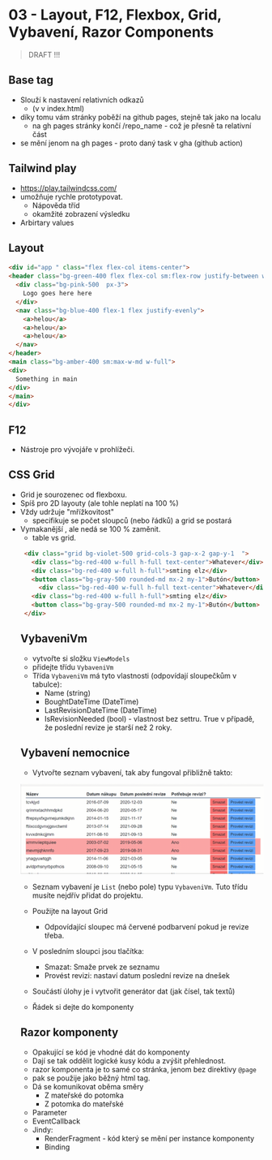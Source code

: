 # 03 - Layout, F12, Flexbox, Grid, Vybavení, Razor Components

> DRAFT !!!
## Base tag

- Slouží k nastavení relativních odkazů
  - (v <head> v index.html)
- díky tomu vám stránky poběží na github pages, stejně tak jako na localu
  - na gh pages stránky končí /repo_name - což je přesně ta relativní část
- <base href="repo_name"> se mění jenom na gh pages 
  - proto daný task v gha (github action)

## Tailwind play

- https://play.tailwindcss.com/
- umožňuje rychle prototypovat.
  - Nápověda tříd
  - okamžité zobrazení výsledku
- Arbirtary values

## Layout

```html
<div id="app " class="flex flex-col items-center">
<header class="bg-green-400 flex flex-col sm:flex-row justify-between w-full">
  <div class="bg-pink-500  px-3">
    Logo goes here here
  </div>
  <nav class="bg-blue-400 flex-1 flex justify-evenly">
    <a>helou</a>
    <a>helou</a>
    <a>helou</a>
  </nav>
</header>
<main class="bg-amber-400 sm:max-w-md w-full">
<div>
  Something in main
</div>
</main>
</div>
```

## F12

- Nástroje pro vývojáře v prohlížeči.

## CSS Grid

- Grid je sourozenec od flexboxu.
- Spíš pro 2D layouty (ale tohle neplatí na 100 %)
- Vždy udržuje "mřížkovitost"
  - specifikuje se počet sloupců (nebo řádků) a grid se postará
- Vymakanější <table>, ale nedá se 100 % zaměnit.
  - table vs grid. 

```html
 <div class="grid bg-violet-500 grid-cols-3 gap-x-2 gap-y-1  ">
   <div class="bg-red-400 w-full h-full text-center">Whatever</div>
   <div class="bg-red-400 w-full h-full">smting elz</div>
   <button class="bg-gray-500 rounded-md mx-2 my-1">Butón</button>
     <div class="bg-red-400 w-full h-full text-center">Whatever</div>
   <div class="bg-red-400 w-full h-full">smting elz</div>
   <button class="bg-gray-500 rounded-md mx-2 my-1">Butón</button>
 </div>
```


## VybaveniVm

- vytvořte si složku `ViewModels`
- přidejte třídu `VybaveniVm`
- Třída `VybaveniVm` má tyto vlastnosti (odpovídají sloupečkům v tabulce):
  - Name (string)
  - BoughtDateTime (DateTime)
  - LastRevisionDateTime (DateTime)
  - IsRevisionNeeded (bool) - vlastnost bez settru. True v případě, že poslední revize je starší než 2 roky.

## Vybavení nemocnice

- Vytvořte seznam vybavení, tak aby fungoval přibližně takto: 

![](media/cv_du.gif)

- Seznam vybavení je `List` (nebo pole) typu `VybaveniVm`. Tuto třídu musíte nejdřív přidat do projektu.
- Použijte na layout Grid

    - Odpovídající sloupec má červené podbarvení pokud je revize třeba.
- V posledním sloupci jsou tlačítka:
  - Smazat: Smaže prvek ze seznamu
  - Provést revizi: nastaví datum poslední revize na dnešek
- Součástí úlohy je i vytvořit generátor dat (jak čísel, tak textů)
- Řádek si dejte do komponenty


## Razor komponenty

- Opakující se kód je vhodné dát do komponenty
- Dají se tak oddělit logické kusy kódu a zvýšit přehlednost.
- razor komponenta je to samé co stránka, jenom bez direktivy `@page`
- pak se použije jako běžný html tag.
- Dá se komunikovat oběma směry
  - Z mateřské do potomka
  - Z potomka do mateřské
- Parameter
- EventCallback
- Jindy:
  - RenderFragment - kód který se mění per instance komponenty
  - Binding